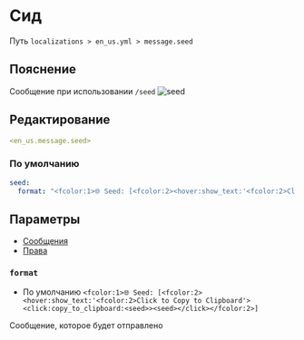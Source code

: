 # Сид
Путь `localizations > en_us.yml > message.seed`

## Пояснение
Сообщение при использовании `/seed`
![seed](/seed.png)

## Редактирование
```yaml
<en_us.message.seed>
```

### По умолчанию
```yaml
seed:
  format: "<fcolor:1>🌐 Seed: [<fcolor:2><hover:show_text:'<fcolor:2>Click to Copy to Clipboard'><click:copy_to_clipboard:<seed>><seed></click></fcolor:2>]"
```

## Параметры

- [Сообщения](/ru/message/seed/)
- [Права](/ru/permission/message/seed/)

### `format`
- По умолчанию `<fcolor:1>🌐 Seed: [<fcolor:2><hover:show_text:'<fcolor:2>Click to Copy to Clipboard'><click:copy_to_clipboard:<seed>><seed></click></fcolor:2>]`

Сообщение, которое будет отправлено